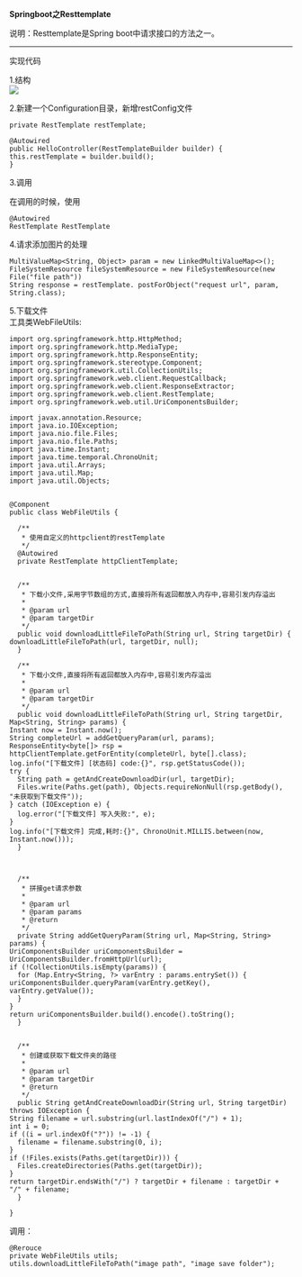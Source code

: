 **Springboot之Resttemplate**

说明：Resttemplate是Spring boot中请求接口的方法之一。   

---
实现代码 

1.结构   
![](../Images/1.PNG)     


  
 2.新建一个Configuration目录，新增restConfig文件

    private RestTemplate restTemplate;
     
    @Autowired
    public HelloController(RestTemplateBuilder builder) {
    this.restTemplate = builder.build();
    }
    
   
 3.调用

在调用的时候，使用

    @Autowired
    RestTemplate RestTemplate


  4.请求添加图片的处理

    MultiValueMap<String, Object> param = new LinkedMultiValueMap<>();
    FileSystemResource fileSystemResource = new FileSystemResource(new File("file path"))
    String response = restTemplate. postForObject("request url", param, String.class); 

 
 
  5.下载文件   
  工具类WebFileUtils:

	

    import org.springframework.http.HttpMethod;
    import org.springframework.http.MediaType;
    import org.springframework.http.ResponseEntity;
    import org.springframework.stereotype.Component;
    import org.springframework.util.CollectionUtils;
    import org.springframework.web.client.RequestCallback;
    import org.springframework.web.client.ResponseExtractor;
    import org.springframework.web.client.RestTemplate;
    import org.springframework.web.util.UriComponentsBuilder;
    
    import javax.annotation.Resource;
    import java.io.IOException;
    import java.nio.file.Files;
    import java.nio.file.Paths;
    import java.time.Instant;
    import java.time.temporal.ChronoUnit;
    import java.util.Arrays;
    import java.util.Map;
    import java.util.Objects;
    
    
    @Component
    public class WebFileUtils {
    
      /**
       * 使用自定义的httpclient的restTemplate
       */
      @Autowired
      private RestTemplate httpClientTemplate;
    
    
      /**
       * 下载小文件,采用字节数组的方式,直接将所有返回都放入内存中,容易引发内存溢出
       *
       * @param url
       * @param targetDir
       */
      public void downloadLittleFileToPath(String url, String targetDir) {
    downloadLittleFileToPath(url, targetDir, null);
      }
    
      /**
       * 下载小文件,直接将所有返回都放入内存中,容易引发内存溢出
       *
       * @param url
       * @param targetDir
       */
      public void downloadLittleFileToPath(String url, String targetDir, Map<String, String> params) {
    Instant now = Instant.now();
    String completeUrl = addGetQueryParam(url, params);
    ResponseEntity<byte[]> rsp = httpClientTemplate.getForEntity(completeUrl, byte[].class);
    log.info("[下载文件] [状态码] code:{}", rsp.getStatusCode());
    try {
      String path = getAndCreateDownloadDir(url, targetDir);
      Files.write(Paths.get(path), Objects.requireNonNull(rsp.getBody(), "未获取到下载文件"));
    } catch (IOException e) {
      log.error("[下载文件] 写入失败:", e);
    }
    log.info("[下载文件] 完成,耗时:{}", ChronoUnit.MILLIS.between(now, Instant.now()));
      }
    
    
    
      /**
       * 拼接get请求参数
       *
       * @param url
       * @param params
       * @return
       */
      private String addGetQueryParam(String url, Map<String, String> params) {
    UriComponentsBuilder uriComponentsBuilder = UriComponentsBuilder.fromHttpUrl(url);
    if (!CollectionUtils.isEmpty(params)) {
      for (Map.Entry<String, ?> varEntry : params.entrySet()) {
    uriComponentsBuilder.queryParam(varEntry.getKey(), varEntry.getValue());
      }
    }
    return uriComponentsBuilder.build().encode().toString();
      }
    
    
      /**
       * 创建或获取下载文件夹的路径
       *
       * @param url
       * @param targetDir
       * @return
       */
      public String getAndCreateDownloadDir(String url, String targetDir) throws IOException {
    String filename = url.substring(url.lastIndexOf("/") + 1);
    int i = 0;
    if ((i = url.indexOf("?")) != -1) {
      filename = filename.substring(0, i);
    }
    if (!Files.exists(Paths.get(targetDir))) {
      Files.createDirectories(Paths.get(targetDir));
    }
    return targetDir.endsWith("/") ? targetDir + filename : targetDir + "/" + filename;
      }
    
    }
    

调用：

    @Rerouce
    private WebFileUtils utils;
    utils.downloadLittleFileToPath("image path", "image save folder");